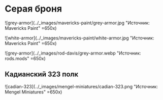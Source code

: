 # Серая броня

![grey-armor](../_images/mavericks-paint/grey-armor.jpg "Источник: Mavericks Paint" =650x)

![white-armor](../_images/mavericks-paint/white-armor.jpg "Источник: Mavericks Paint" =650x)

![grey-armor](../_images/rod-davis/grey-armor.webp "Источник: rods.mods" =650x)

## Кадианский 323 полк

![cadian-323](../_images/mengel-miniatures/cadian-323.png "Источник: Mengel Miniatures" =650x)
